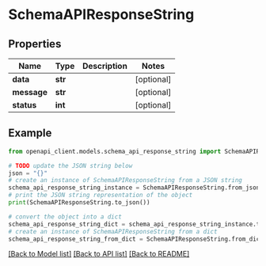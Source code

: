 # SchemaAPIResponseString


## Properties

Name | Type | Description | Notes
------------ | ------------- | ------------- | -------------
**data** | **str** |  | [optional] 
**message** | **str** |  | [optional] 
**status** | **int** |  | [optional] 

## Example

```python
from openapi_client.models.schema_api_response_string import SchemaAPIResponseString

# TODO update the JSON string below
json = "{}"
# create an instance of SchemaAPIResponseString from a JSON string
schema_api_response_string_instance = SchemaAPIResponseString.from_json(json)
# print the JSON string representation of the object
print(SchemaAPIResponseString.to_json())

# convert the object into a dict
schema_api_response_string_dict = schema_api_response_string_instance.to_dict()
# create an instance of SchemaAPIResponseString from a dict
schema_api_response_string_from_dict = SchemaAPIResponseString.from_dict(schema_api_response_string_dict)
```
[[Back to Model list]](../README.md#documentation-for-models) [[Back to API list]](../README.md#documentation-for-api-endpoints) [[Back to README]](../README.md)


